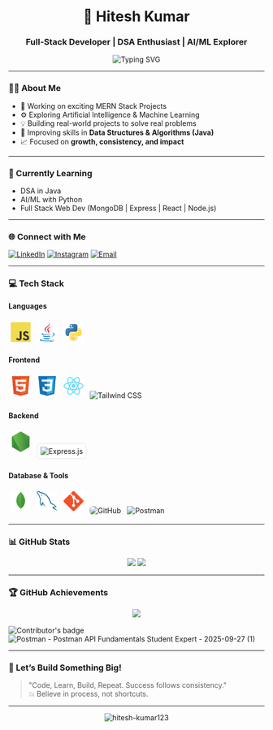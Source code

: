 <h1 align="center">🚀 Hitesh Kumar</h1>
<h3 align="center">Full-Stack Developer | DSA Enthusiast | AI/ML Explorer</h3>

<p align="center">
  <img src="https://readme-typing-svg.demolab.com?font=Fira+Code&size=20&duration=3000&pause=1000&center=true&vCenter=true&width=440&lines=Hey!+I'm+Hitesh+Kumar;Passionate+Full+Stack+Developer;DSA+%26+AI+Learner;Let's+Build+Something+Great!" alt="Typing SVG" />
</p>

---

### 👨‍💻 About Me

- 🔭 Working on exciting MERN Stack Projects
- ⚙️ Exploring Artificial Intelligence & Machine Learning
- 💡 Building real-world projects to solve real problems
- 🔁 Improving skills in **Data Structures & Algorithms (Java)**
- 📈 Focused on **growth, consistency, and impact**

---

### 🧠 Currently Learning

- DSA in Java
- AI/ML with Python
- Full Stack Web Dev (MongoDB | Express | React | Node.js)

---

### 🌐 Connect with Me

[![LinkedIn](https://img.shields.io/badge/LinkedIn-%230077B5.svg?style=flat&logo=linkedin&logoColor=white)](https://www.linkedin.com/in/hitesh-kumar-dev)
[![Instagram](https://img.shields.io/badge/Instagram-%23E4405F.svg?style=flat&logo=instagram&logoColor=white)](https://instagram.com/hitesh_sundesha157)
[![Email](https://img.shields.io/badge/Gmail-%23D14836.svg?style=flat&logo=gmail&logoColor=white)](mailto:hiteshdevkumar2003@gmail.com)

---

### 💻 Tech Stack

#### Languages  
<p>
  <img title="JavaScript" alt="JavaScript" src="https://raw.githubusercontent.com/devicons/devicon/master/icons/javascript/javascript-original.svg" width="40" height="40" style="margin:4px"/>
  <img title="Java" alt="Java" src="https://raw.githubusercontent.com/devicons/devicon/master/icons/java/java-original.svg" width="40" height="40" style="margin:4px"/>
  <img title="Python" alt="Python" src="https://raw.githubusercontent.com/devicons/devicon/master/icons/python/python-original.svg" width="40" height="40" style="margin:4px"/>
</p>



#### Frontend  
<p>
  <img title="HTML5" alt="HTML5" src="https://raw.githubusercontent.com/devicons/devicon/master/icons/html5/html5-original.svg" width="40" height="40" style="margin:4px"/>
  <img title="CSS3" alt="CSS3" src="https://raw.githubusercontent.com/devicons/devicon/master/icons/css3/css3-original.svg" width="40" height="40" style="margin:4px"/>
  <img title="React" alt="React" src="https://raw.githubusercontent.com/devicons/devicon/master/icons/react/react-original.svg" width="40" height="40" style="margin:4px"/>
  <img title="Tailwind CSS" alt="Tailwind CSS" src="https://www.vectorlogo.zone/logos/tailwindcss/tailwindcss-icon.svg" width="40" height="40" style="margin:4px"/>
  
</p>



#### Backend  
<p>
  <img title="Node.js" alt="Node.js" src="https://raw.githubusercontent.com/devicons/devicon/master/icons/nodejs/nodejs-original.svg" width="40" height="40" style="margin:4px"/>
<img title="Express.js" alt="Express.js" src="https://encrypted-tbn0.gstatic.com/images?q=tbn:ANd9GcRIrq4Je7z6sTWiUmCy2ROVBWjrkv67wBxhDA&s" width="40" height="40" style="margin:4px; background:white; padding:6px; border-radius:6px; border:1px solid #e1e4e8"/>


</p>



#### Database & Tools  
<p>
  <img title="MongoDB" alt="MongoDB" src="https://raw.githubusercontent.com/devicons/devicon/master/icons/mongodb/mongodb-original.svg" width="40" height="40" style="margin:4px"/>
  <img title="MySQL" alt="MySQL" src="https://raw.githubusercontent.com/devicons/devicon/master/icons/mysql/mysql-original.svg" width="40" height="40" style="margin:4px"/>
  <img title="Git" alt="Git" src="https://raw.githubusercontent.com/devicons/devicon/master/icons/git/git-original.svg" width="40" height="40" style="margin:4px"/>
  <img title="GitHub" alt="GitHub" src="https://github.githubassets.com/images/modules/logos_page/GitHub-Mark.png" width="40" height="40" style="margin:4px; border-radius:6px"/>
  <img title="Postman" alt="Postman" src="https://www.vectorlogo.zone/logos/getpostman/getpostman-icon.svg" width="40" height="40" style="margin:4px"/>
</p>



---

### 📊 GitHub Stats

<p align="center">
  <img src="https://github-readme-stats.vercel.app/api?username=hitesh-kumar123&theme=radical&show_icons=true&hide_border=false" width="47%" />
  <img src="https://github-readme-streak-stats.herokuapp.com?user=hitesh-kumar123&theme=radical&hide_border=false" width="47%" />
</p>

---

### 🏆 GitHub Achievements

<p align="center">
  <img src="https://github-profile-trophy.vercel.app/?username=hitesh-kumar123&theme=radical&no-frame=true&column=7" />
</p>

![Contributor's badge](https://github.com/user-attachments/assets/28eaabe3-e19d-4608-865e-133a1148c74f)
<img width="291" height="291" alt="Postman - Postman API Fundamentals Student Expert - 2025-09-27 (1)" src="https://github.com/user-attachments/assets/4a25cbf1-14a1-422b-beee-fe4c85b25be5" />


---

### 🚀 Let’s Build Something Big!

> "Code, Learn, Build, Repeat. Success follows consistency."  
> 💥 Believe in process, not shortcuts.

---
<p align="center">
  <img src="https://komarev.com/ghpvc/?username=hitesh-kumar123&label=Profile%20views&color=0e75b6&style=flat" alt="hitesh-kumar123" />
</p>


